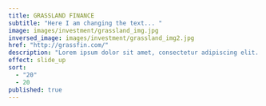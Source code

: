 ```yaml
---
title: GRASSLAND FINANCE
subtitle: "Here I am changing the text... "
image: images/investment/grassland_img.jpg
inversed_image: images/investment/grassland_img2.jpg
href: "http://grassfin.com/"
description: "Lorem ipsum dolor sit amet, consectetur adipiscing elit. Nulla tellus felis, ornare vel nulla non, porttitor congue enim. Cras vehicula nisi eu tellus suscipit vestibulum. Integer congue at velit sit amet feugiat. Maecenas vehicula placerat iaculis. Donec pulvinar pellentesque orci ut congue."
effect: slide_up
sort: 
  - "20"
  - 20
published: true
---
```


